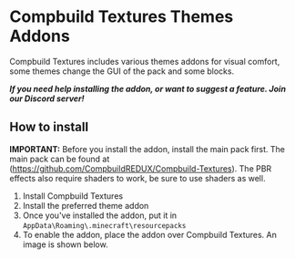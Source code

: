 # Compbuild Textures Themes Addons

Compbuild Textures includes various themes addons for visual comfort, some themes change the GUI of the pack and some blocks.

***If you need help installing the addon, or want to suggest a feature. Join our Discord server!***

## How to install

**IMPORTANT:** Before you install the addon, install the main pack first. The main pack can be found at (https://github.com/CompbuildREDUX/Compbuild-Textures). The PBR effects also require shaders to work, be sure to use shaders as well. 

1. Install Compbuild Textures
2. Install the preferred theme addon
3. Once you've installed the addon, put it in `AppData\Roaming\.minecraft\resourcepacks`
4. To enable the addon, place the addon over Compbuild Textures. An image is shown below.
